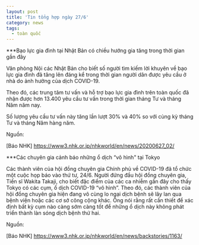 ```yaml
---
layout: post
title: 'Tin tổng hợp ngày 27/6'
category: news
tags: 
  - toàn quốc
---
```

***Bạo lực gia đình tại Nhật Bản có chiều hướng gia tăng trong thời gian gần đây

Văn phòng Nội các Nhật Bản cho biết số người tìm kiếm lời khuyên về bạo lực gia đình đã tăng lên đáng kể trong thời gian người dân được yêu cầu ở nhà do ảnh hưởng của dịch COVID-19.

Theo đó, các trung tâm tư vấn và hỗ trợ bạo lực gia đình trên toàn quốc đã nhận được hơn 13.400 yêu cầu tư vấn trong thời gian tháng Tư và tháng Năm năm nay.

Số lượng yêu cầu tư vấn này tăng lần lượt 30% và 40% so với cùng kỳ tháng Tư và tháng Năm hàng năm.

Nguồn:

 [Báo NHK] https://www3.nhk.or.jp/nhkworld/en/news/20200627_02/

***Các chuyên gia cảnh báo những ổ dịch “vô hình" tại Tokyo

Các thành viên của hội đồng chuyên gia Chính phủ về COVID-19 đã tổ chức một cuộc họp báo vào thứ tư, 24/6. Người đứng đầu hội đồng chuyên gia, Tiến sĩ Wakita Takaji, cho biết đặc điểm của các ca nhiễm gần đây cho thấy Tokyo có các cụm, ổ dịch COVID-19 “vô hình”. Theo đó, các thành viên của hội đồng chuyên gia hiện đang vô cùng lo ngại dịch bệnh sẽ lây lan qua bệnh viện hoặc các cơ sở công cộng khác. Ông nói rằng rất cần thiết để xác định bất kỳ cụm nào càng sớm càng tốt để những ổ dịch này không phát triển thành làn sóng dịch bệnh thứ hai.

Nguồn:

 [Báo NHK] https://www3.nhk.or.jp/nhkworld/en/news/backstories/1163/

